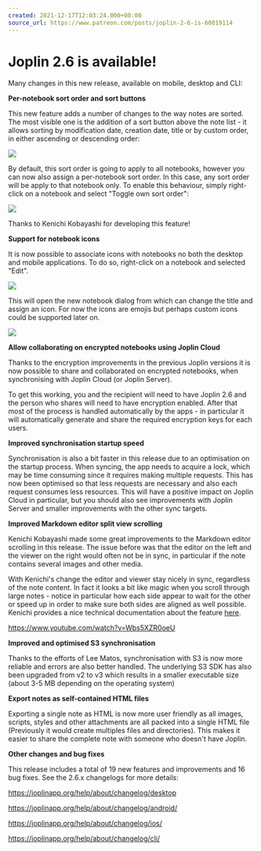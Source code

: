 ```yaml
---
created: 2021-12-17T12:03:24.000+00:00
source_url: https://www.patreon.com/posts/joplin-2-6-is-60019114
---
```


# Joplin 2.6 is available!

Many changes in this new release, available on mobile, desktop and CLI:

**Per-notebook sort order and sort buttons**

This new feature adds a number of changes to the way notes are sorted. The most visible one is the addition of a sort button above the note list - it allows sorting by modification date, creation date, title or by custom order, in either ascending or descending order:

![](https://raw.githubusercontent.com/laurent22/joplin/dev/Assets/WebsiteAssets/images/news/20211217-120324_0.png)

By default, this sort order is going to apply to all notebooks, however you can now also assign a per-notebook sort order. In this case, any sort order will be apply to that notebook only. To enable this behaviour, simply right-click on a notebook and select "Toggle own sort order":

![](https://raw.githubusercontent.com/laurent22/joplin/dev/Assets/WebsiteAssets/images/news/20211217-120324_1.png)

Thanks to Kenichi Kobayashi for developing this feature!

**Support for notebook icons**

It is now possible to associate icons with notebooks no both the desktop and mobile applications. To do so, right-click on a notebook and selected "Edit".

![](https://raw.githubusercontent.com/laurent22/joplin/dev/Assets/WebsiteAssets/images/news/20211217-120324_2.png)

This will open the new notebook dialog from which can change the title and assign an icon. For now the icons are emojis but perhaps custom icons could be supported later on.

![](https://raw.githubusercontent.com/laurent22/joplin/dev/Assets/WebsiteAssets/images/news/20211217-120324_3.png)

**Allow collaborating on encrypted notebooks using Joplin Cloud**

Thanks to the encryption improvements in the previous Joplin versions it is now possible to share and collaborated on encrypted notebooks, when synchronising with Joplin Cloud (or Joplin Server).

To get this working, you and the recipient will need to have Joplin 2.6 and the person who shares will need to have encryption enabled. After that most of the process is handled automatically by the apps - in particular it will automatically generate and share the required encryption keys for each users.

**Improved synchronisation startup speed**

Synchronisation is also a bit faster in this release due to an optimisation on the startup process. When syncing, the app needs to acquire a lock, which may be time consuming since it requires making multiple requests. This has now been optimised so that less requests are necessary and also each request consumes less resources. This will have a positive impact on Joplin Cloud in particular, but you should also see improvements with Joplin Server and smaller improvements with the other sync targets.

**Improved Markdown editor split view scrolling**

Kenichi Kobayashi made some great improvements to the Markdown editor scrolling in this release. The issue before was that the editor on the left and the viewer on the right would often not be in sync, in particular if the note contains several images and other media.

With Kenichi's change the editor and viewer stay nicely in sync, regardless of the note content. In fact it looks a bit like magic when you scroll through large notes - notice in particular how each side appear to wait for the other or speed up in order to make sure both sides are aligned as well possible. Kenichi provides a nice technical documentation about the feature [here](https://github.com/laurent22/joplin/pull/5512#issuecomment-931277022).

https://www.youtube.com/watch?v=Wbs5XZR0oeU

**Improved and optimised S3 synchronisation**

Thanks to the efforts of Lee Matos, synchronisation with S3 is now more reliable and errors are also better handled. The underlying S3 SDK has also been upgraded from v2 to v3 which results in a smaller executable size (about 3-5 MB depending on the operating system)

**Export notes as self-contained HTML files**

Exporting a single note as HTML is now more user friendly as all images, scripts, styles and other attachments are all packed into a single HTML file (Previously it would create multiples files and directories). This makes it easier to share the complete note with someone who doesn't have Joplin.

**Other changes and bug fixes**

This release includes a total of 19 new features and improvements and 16 bug fixes. See the 2.6.x changelogs for more details:

https://joplinapp.org/help/about/changelog/desktop

https://joplinapp.org/help/about/changelog/android/

https://joplinapp.org/help/about/changelog/ios/

https://joplinapp.org/help/about/changelog/cli/